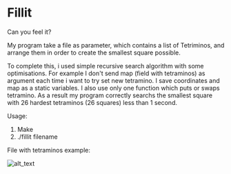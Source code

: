 # Fillit
Can you feel it?

My program take a file as parameter, which contains a list of Tetriminos, and arrange them in order to create the smallest square possible.

To complete this, i used simple recursive search algorithm with some optimisations. For example I don't send map (field with tetraminos) as argument each time i want to try set new tetramino. I save coordinates and map as a static variables. I also use only one function which puts or swaps tetramino.
As a result my program correctly searchs the smallest square with 26 hardest tetraminos (26 squares) less than 1 second.

Usage:
1. Make
2. ./fillit filename

File with tetraminos example:

![alt_text](https://pp.userapi.com/c855724/v855724640/aabdd/o53nibzjP8w.jpg)
